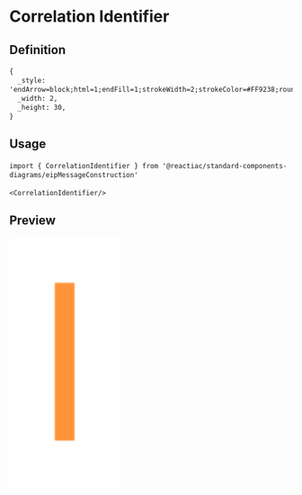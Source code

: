 # Correlation Identifier

## Definition

```
{
  _style: 'endArrow=block;html=1;endFill=1;strokeWidth=2;strokeColor=#FF9238;rounded=0;',
  _width: 2,
  _height: 30,
}
```

## Usage

```
import { CorrelationIdentifier } from '@reactiac/standard-components-diagrams/eipMessageConstruction'

<CorrelationIdentifier/>
```

## Preview

<img src="./correlation-identifier.png" width="200"/>
